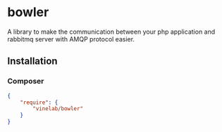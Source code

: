 # bowler
A library to make the communication between your php application and rabbitmq server with AMQP protocol easier.

## Installation

### Composer
```json
{
    "require": {
        "vinelab/bowler"
    }
}
```
